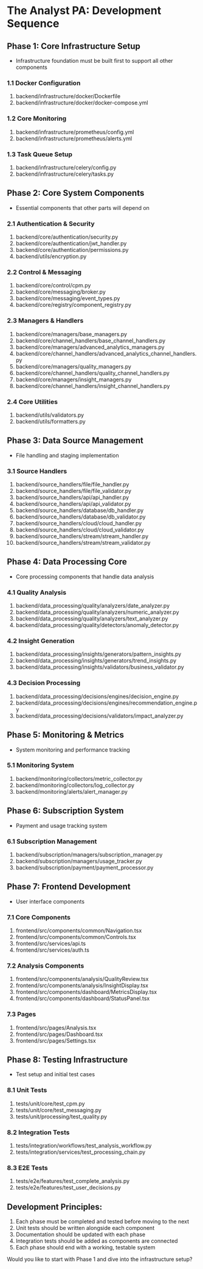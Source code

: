 # The Analyst PA: Development Sequence

## Phase 1: Core Infrastructure Setup
- Infrastructure foundation must be built first to support all other components

### 1.1 Docker Configuration
1. backend/infrastructure/docker/Dockerfile
2. backend/infrastructure/docker/docker-compose.yml

### 1.2 Core Monitoring
1. backend/infrastructure/prometheus/config.yml
2. backend/infrastructure/prometheus/alerts.yml

### 1.3 Task Queue Setup
1. backend/infrastructure/celery/config.py
2. backend/infrastructure/celery/tasks.py

## Phase 2: Core System Components
- Essential components that other parts will depend on

### 2.1 Authentication & Security
1. backend/core/authentication/security.py
2. backend/core/authentication/jwt_handler.py
3. backend/core/authentication/permissions.py
4. backend/utils/encryption.py

### 2.2 Control & Messaging
1. backend/core/control/cpm.py
2. backend/core/messaging/broker.py
3. backend/core/messaging/event_types.py
4. backend/core/registry/component_registry.py

### 2.3 Managers & Handlers
1. backend/core/managers/base_managers.py
2. backend/core/channel_handlers/base_channel_handlers.py
3. backend/core/managers/advanced_analytics_managers.py
4. backend/core/channel_handlers/advanced_analytics_channel_handlers.py
5. backend/core/managers/quality_managers.py
6. backend/core/channel_handlers/quality_channel_handlers.py
7. backend/core/managers/insight_managers.py
8. backend/core/channel_handlers/insight_channel_handlers.py

### 2.4 Core Utilities
1. backend/utils/validators.py
2. backend/utils/formatters.py

## Phase 3: Data Source Management
- File handling and staging implementation

### 3.1 Source Handlers
1. backend/source_handlers/file/file_handler.py
2. backend/source_handlers/file/file_validator.py
3. backend/source_handlers/api/api_handler.py
4. backend/source_handlers/api/api_validator.py 
5. backend/source_handlers/database/db_handler.py 
6. backend/source_handlers/database/db_validator.py
7. backend/source_handlers/cloud/cloud_handler.py
8. backend/source_handlers/cloud/cloud_validator.py
9. backend/source_handlers/stream/stream_handler.py
10. backend/source_handlers/stream/stream_validator.py

## Phase 4: Data Processing Core
- Core processing components that handle data analysis

### 4.1 Quality Analysis
1. backend/data_processing/quality/analyzers/date_analyzer.py
2. backend/data_processing/quality/analyzers/numeric_analyzer.py
3. backend/data_processing/quality/analyzers/text_analyzer.py
4. backend/data_processing/quality/detectors/anomaly_detector.py

### 4.2 Insight Generation
1. backend/data_processing/insights/generators/pattern_insights.py
2. backend/data_processing/insights/generators/trend_insights.py
3. backend/data_processing/insights/validators/business_validator.py

### 4.3 Decision Processing
1. backend/data_processing/decisions/engines/decision_engine.py
2. backend/data_processing/decisions/engines/recommendation_engine.py
3. backend/data_processing/decisions/validators/impact_analyzer.py

## Phase 5: Monitoring & Metrics
- System monitoring and performance tracking

### 5.1 Monitoring System
1. backend/monitoring/collectors/metric_collector.py
2. backend/monitoring/collectors/log_collector.py
3. backend/monitoring/alerts/alert_manager.py

## Phase 6: Subscription System
- Payment and usage tracking system

### 6.1 Subscription Management
1. backend/subscription/managers/subscription_manager.py
2. backend/subscription/managers/usage_tracker.py
3. backend/subscription/payment/payment_processor.py

## Phase 7: Frontend Development
- User interface components

### 7.1 Core Components
1. frontend/src/components/common/Navigation.tsx
2. frontend/src/components/common/Controls.tsx
3. frontend/src/services/api.ts
4. frontend/src/services/auth.ts

### 7.2 Analysis Components
1. frontend/src/components/analysis/QualityReview.tsx
2. frontend/src/components/analysis/InsightDisplay.tsx
3. frontend/src/components/dashboard/MetricsDisplay.tsx
4. frontend/src/components/dashboard/StatusPanel.tsx

### 7.3 Pages
1. frontend/src/pages/Analysis.tsx
2. frontend/src/pages/Dashboard.tsx
3. frontend/src/pages/Settings.tsx

## Phase 8: Testing Infrastructure
- Test setup and initial test cases

### 8.1 Unit Tests
1. tests/unit/core/test_cpm.py
2. tests/unit/core/test_messaging.py
3. tests/unit/processing/test_quality.py

### 8.2 Integration Tests
1. tests/integration/workflows/test_analysis_workflow.py
2. tests/integration/services/test_processing_chain.py

### 8.3 E2E Tests
1. tests/e2e/features/test_complete_analysis.py
2. tests/e2e/features/test_user_decisions.py

## Development Principles:
1. Each phase must be completed and tested before moving to the next
2. Unit tests should be written alongside each component
3. Documentation should be updated with each phase
4. Integration tests should be added as components are connected
5. Each phase should end with a working, testable system

Would you like to start with Phase 1 and dive into the infrastructure setup?